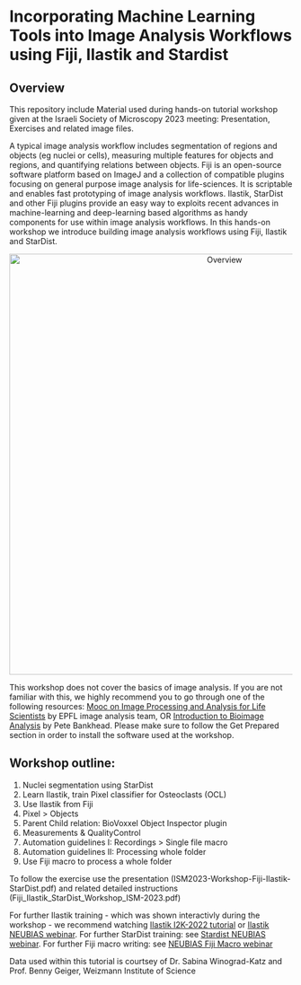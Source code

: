 # Incorporating Machine Learning Tools into Image Analysis Workflows using Fiji, Ilastik and Stardist  

## Overview

This repository include Material used during hands-on tutorial workshop given at the Israeli Society of Microscopy 2023 meeting: Presentation, Exercises and related image files. 

A typical image analysis workflow includes segmentation of regions and objects (eg nuclei or cells), measuring multiple features for objects and regions, and quantifying relations between objects. Fiji is an open-source software platform based on ImageJ and a collection of compatible plugins focusing on general purpose image analysis for life-sciences. It is scriptable and enables fast prototyping of image analysis workflows. Ilastik, StarDist and other Fiji plugins provide an easy way to exploits recent advances in machine-learning and deep-learning based algorithms as handy components for use within image analysis workflows. 
In this hands-on workshop we introduce building image analysis workflows using Fiji, Ilastik and StarDist. 

<p align="center">
<img src="https://github.com/WIS-MICC-CellObservatory/Fiji-Ilastik-Stardist-Tutorial-OsteoWorkflow/blob/main/WorkshopOverview.png" width="750" title="Overview">
	</p>

This workshop does not cover the basics of image analysis. If you are not familiar with this, we highly recommend you to go through one of the following resources: 
[Mooc on Image Processing and Analysis for Life Scientists](https://www.edx.org/course/image-processing-and-analysis-for-life-scientists) by EPFL image analysis team,    OR 
[Introduction to Bioimage Analysis](https://bioimagebook.github.io/README.html) by Pete Bankhead. 
Please make sure to follow the Get Prepared section in order to install the software used at the workshop.

## Workshop outline:  

1. Nuclei segmentation using StarDist
2. Learn Ilastik, train Pixel classifier for Osteoclasts (OCL)
3. Use Ilastik from Fiji
4. Pixel > Objects  
5. Parent Child relation: BioVoxxel Object Inspector plugin
6. Measurements & QualityControl
7. Automation guidelines I:  Recordings > Single file macro
8. Automation guidelines II: Processing whole folder
9. Use Fiji macro to process a whole folder

To follow the exercise use the presentation (ISM2023-Workshop-Fiji-Ilastik-StarDist.pdf) and related detailed instructions (Fiji_Ilastik_StarDist_Workshop_ISM-2023.pdf)

For further Ilastik training - which was shown interactivly during the workshop - we recommend watching [Ilastik I2K-2022 tutorial](https://www.youtube.com/watch?v=F6KbJ487iiU) or [Ilastik NEUBIAS webinar](https://www.youtube.com/watch?v=_ValtSLeAr0). 
For further StarDist training: see [Stardist NEUBIAS webinar](https://www.youtube.com/watch?v=Amn_eHRGX5M). 
For further Fiji macro writing: see [NEUBIAS Fiji Macro webinar](https://www.youtube.com/watch?v=o8tfkdcd3DA)

Data used within this tutorial is courtsey of Dr. Sabina Winograd-Katz and Prof. Benny Geiger, Weizmann Institute of Science

 
  
